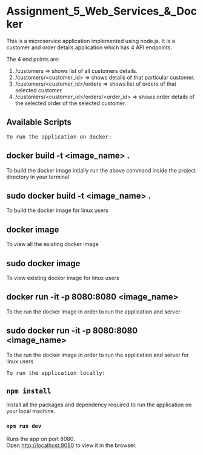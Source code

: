 # Assignment_5_Web_Services_&_Docker

This is a microservice application implemented using node.js. It is a customer and order details application which has 4 API endpoints. 

The 4 end points are:
1. /customers => shows list of all customers details.
2. /customers/<customer_id> => shows details of that particular customer.
3. /customers/<customer_id>/orders => shows list of orders of that selected customer.
4. /customers/<customer_id>/orders/<order_id> => shows order details of the selected order of the selected customer.

## Available Scripts

<kbd> To run the application on docker: </kbd>

## docker build -t <image_name> .

To build the docker image intially run the above command inside the project directory in your terminal

## sudo docker build -t <image_name> .

To build the docker image for linux users

## docker image

To view all the existing docker image

## sudo docker image

To view existing docker image for linux users

## docker run -it -p 8080:8080 <image_name>

To the run the docker image in order to run the application and server

## sudo docker run -it -p 8080:8080 <image_name>

To the run the docker image in order to run the application and server for linux users



  <kbd> To run the application locally: </kbd>

## `npm install`

Install all the packages and dependency required to run the application on your local machine.

### `npm run dev`

Runs the app on port 8080.\
Open [http://localhost:8080](http://localhost:8080) to view it in the browser.

